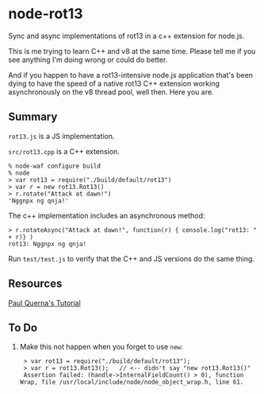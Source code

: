 node-rot13
==========

Sync and async implementations of rot13 in a c++ extension for node.js.

This is me trying to learn C++ and v8 at the same time.  Please tell me if you
see anything I'm doing wrong or could do better.

And if you happen to have a rot13-intensive node.js application that's been
dying to have the speed of a native rot13 C++ extension working asynchronously
on the v8 thread pool, well then.  Here you are.

Summary
-------

`rot13.js` is a JS implementation.

`src/rot13.cpp` is a C++ extension.

    % node-waf configure build
    % node
    > var rot13 = require("./build/default/rot13")
    > var r = new rot13.Rot13()
    > r.rotate("Attack at dawn!")
    'Nggnpx ng qnja!'

The c++ implementation includes an asynchronous method:

    > r.rotateAsync("Attack at dawn!", function(r) { console.log("rot13: " + r)} )
    rot13: Nggnpx ng qnja!

Run `test/test.js` to verify that the C++ and JS versions do the same thing.

Resources
---------

[Paul Querna's Tutorial](https://www.cloudkick.com/blog/2010/aug/23/writing-nodejs-native-extensions/)

To Do
-----

1. Make this not happen when you forget to use `new`:

        > var rot13 = require("./build/default/rot13");
        > var r = rot13.Rot13();   // <-- didn't say "new rot13.Rot13()"
        Assertion failed: (handle->InternalFieldCount() > 0), function Wrap, file /usr/local/include/node/node_object_wrap.h, line 61.



